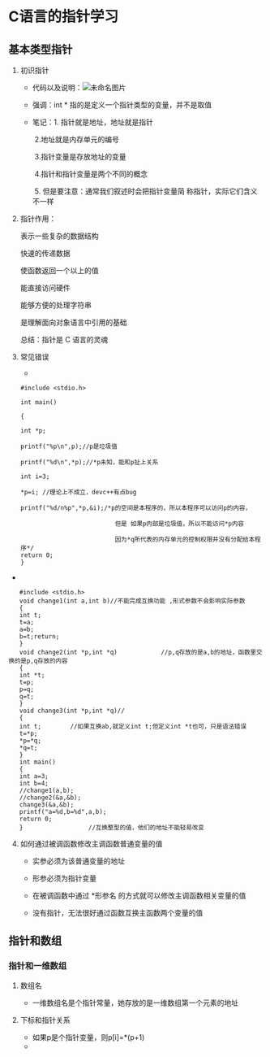 # C语言的指针学习

## 基本类型指针

1. 初识指针

   - 代码以及说明：![未命名图片](D:\桌面\tutu\未命名图片.png)

   - 强调：int * 指的是定义一个指针类型的变量，并不是取值

   - 笔记：1. 指针就是地址，地址就是指针

     ​           2.地址就是内存单元的编号

     ​           3.指针变量是存放地址的变量

     ​           4.指针和指针变量是两个不同的概念

     ​			5. 但是要注意：通常我们叙述时会把指针变量简				称指针，实际它们含义不一样

     

2. 指针作用：

   表示一些复杂的数据结构

   快速的传递数据

   使函数返回一个以上的值

   能直接访问硬件

   能够方便的处理字符串

   是理解面向对象语言中引用的基础

   总结：指针是 C 语言的灵魂

   

   

3. 常见错误

   - 

     

     ```
     #include <stdio.h>
     
     int main()
     
     {
     
     int *p; 
     
     printf("%p\n",p);//p是垃圾值 
     
     printf("%d\n",*p);//*p未知，能和p扯上关系 
     
     int i=3;
     
     *p=i; //理论上不成立，devc++有点bug 
     
     printf("%d/n%p",*p,&i);/*p的空间是本程序的，所以本程序可以访问p的内容，
     
                               但是 如果p内部是垃圾值，所以不能访问*p内容 
     
                               因为*q所代表的内存单元的控制权限并没有分配给本程序*/ 
     return 0;
     }
     ```
     
- 
  
  ```
     #include <stdio.h>
     void change1(int a,int b)//不能完成互换功能 ,形式参数不会影响实际参数 
     {
     int t;
     t=a;
     a=b;
     b=t;return;
     } 
     void change2(int *p,int *q)			//p,q存放的是a,b的地址，函数里交换的是p,q存放的内容 
     {
     int *t;
     t=p;
     p=q;
     q=t;
     }
     void change3(int *p,int *q)//
     {
     int t;        //如果互换ab,就定义int t;但定义int *t也可，只是语法错误 
     t=*p;
     *p=*q;
     *q=t;
     }
     int main()
     {
     int a=3;
     int b=4;
     //change1(a,b);
     //change2(&a,&b);
     change3(&a,&b); 
     printf("a=%d,b=%d",a,b);
     return 0;
     }					//互换整型的值，他们的地址不能轻易改变 
  ```
  
     
  
4. 如何通过被调函数修改主调函数普通变量的值

   - 实参必须为该普通变量的地址
   - 形参必须为指针变量
   - 在被调函数中通过 *形参名 的方式就可以修改主调函数相关变量的值

   - 没有指针，无法很好通过函数互换主函数两个变量的值

     

## 指针和数组

### 	指针和一维数组

1. 数组名
   - 一维数组名是个指针常量，她存放的是一维数组第一个元素的地址

2. 下标和指针关系
   - 如果p是个指针变量，则p[i]=*(p+1)
   - 




